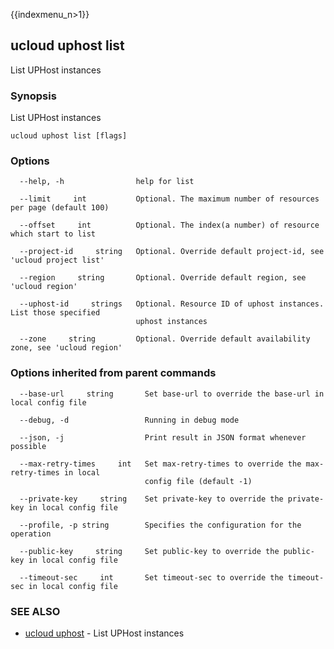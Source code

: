 {{indexmenu_n>1}}

## ucloud uphost list

List UPHost instances

### Synopsis

List UPHost instances

```
ucloud uphost list [flags]
```

### Options

```
  --help, -h                help for list 

  --limit     int           Optional. The maximum number of resources per page (default 100) 

  --offset     int          Optional. The index(a number) of resource which start to list 

  --project-id     string   Optional. Override default project-id, see 'ucloud project list' 

  --region     string       Optional. Override default region, see 'ucloud region' 

  --uphost-id     strings   Optional. Resource ID of uphost instances. List those specified
                            uphost instances 

  --zone     string         Optional. Override default availability zone, see 'ucloud region' 

```

### Options inherited from parent commands

```
  --base-url     string       Set base-url to override the base-url in local config file 

  --debug, -d                 Running in debug mode 

  --json, -j                  Print result in JSON format whenever possible 

  --max-retry-times     int   Set max-retry-times to override the max-retry-times in local
                              config file (default -1) 

  --private-key     string    Set private-key to override the private-key in local config file 

  --profile, -p string        Specifies the configuration for the operation 

  --public-key     string     Set public-key to override the public-key in local config file 

  --timeout-sec     int       Set timeout-sec to override the timeout-sec in local config file 

```

### SEE ALSO

* [ucloud uphost](software/cli/cmd/ucloud/uphost)	 - List UPHost instances

